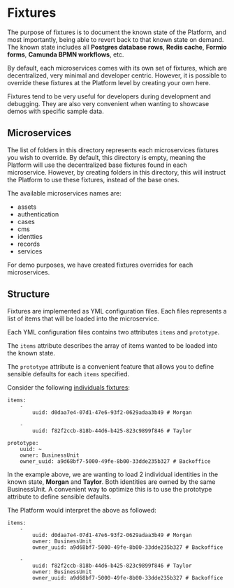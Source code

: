 # Fixtures

The purpose of fixtures is to document the known state of the Platform, and most importantly, being able to revert back to that known state on demand. The known state includes all **Postgres database rows**, **Redis cache**, **Formio forms**, **Camunda BPMN workflows**, etc.

By default, each microservices comes with its own set of fixtures, which are decentralized, very minimal and developer centric. However, it is possible to override these fixtures at the Platform level by creating your own here.

Fixtures tend to be very useful for developers during development and debugging. They are also very convenient when wanting to showcase demos with specific sample data.

## Microservices

The list of folders in this directory represents each microservices fixtures you wish to override. By default, this directory is empty, meaning the Platform will use the decentralized base fixtures found in each microservice. However, by creating folders in this directory, this will instruct the Platform to use these fixtures, instead of the base ones.

The available microservices names are:

- assets
- authentication
- cases
- cms
- identties
- records
- services

For demo purposes, we have created fixtures overrides for each microservices.

## Structure

Fixtures are implemented as YML configuration files. Each files represents a list of items that will be loaded into the microservice.

Each YML configuration files contains two attributes `items` and `prototype`.

The `items` attribute describes the array of items wanted to be loaded into the known state.

The `prototype` attribute is a convenient feature that allows you to define sensible defaults for each `items` specified.

Consider the following [individuals fixtures](identities/identity/individual/identities.yml):

```
items:
    -
        uuid: d0daa7e4-07d1-47e6-93f2-0629adaa3b49 # Morgan

    -
        uuid: f82f2ccb-818b-44d6-b425-823c9899f846 # Taylor

prototype:
    uuid: ~
    owner: BusinessUnit
    owner_uuid: a9d68bf7-5000-49fe-8b00-33dde235b327 # Backoffice
```

In the example above, we are wanting to load 2 individual identities in the known state, **Morgan** and **Taylor**. Both identities are owned by the same BusinessUnit. A convenient way to optimize this is to use the prototype attribute to define sensible defaults.

The Platform would interpret the above as followed:

```
items:
    -
        uuid: d0daa7e4-07d1-47e6-93f2-0629adaa3b49 # Morgan
        owner: BusinessUnit
        owner_uuid: a9d68bf7-5000-49fe-8b00-33dde235b327 # Backoffice

    -
        uuid: f82f2ccb-818b-44d6-b425-823c9899f846 # Taylor
        owner: BusinessUnit
        owner_uuid: a9d68bf7-5000-49fe-8b00-33dde235b327 # Backoffice
```
